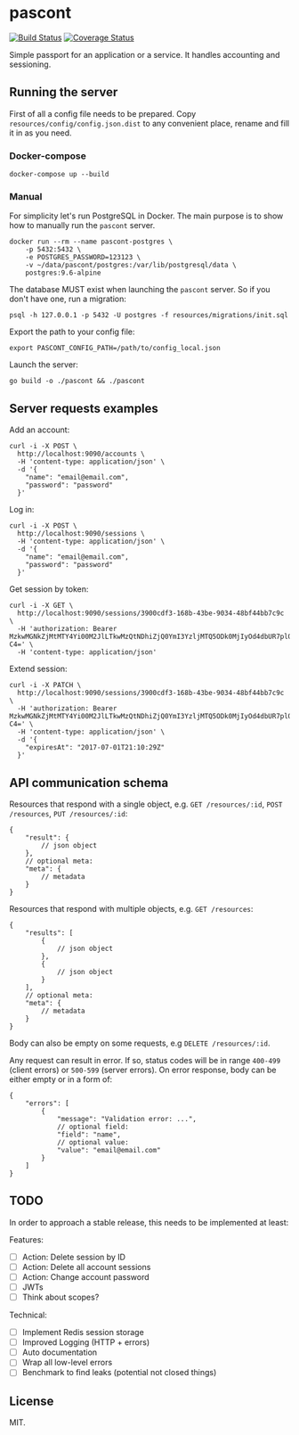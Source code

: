 # pascont

[![Build Status](https://travis-ci.org/hypnoglow/pascont.svg?branch=master)](https://travis-ci.org/hypnoglow/pascont)
[![Coverage Status](https://coveralls.io/repos/github/hypnoglow/pascont/badge.svg)](https://coveralls.io/github/hypnoglow/pascont)

Simple passport for an application or a service. It handles accounting and sessioning.

## Running the server

First of all a config file needs to be prepared.
Copy `resources/config/config.json.dist` to any convenient place, rename and fill it in as you need.

### Docker-compose

    docker-compose up --build

### Manual

For simplicity let's run PostgreSQL in Docker.
The main purpose is to show how to manually run the `pascont` server.

    docker run --rm --name pascont-postgres \
        -p 5432:5432 \
        -e POSTGRES_PASSWORD=123123 \
        -v ~/data/pascont/postgres:/var/lib/postgresql/data \
        postgres:9.6-alpine
        
The database MUST exist when launching the `pascont` server. So if you don't have one,
run a migration:

    psql -h 127.0.0.1 -p 5432 -U postgres -f resources/migrations/init.sql

Export the path to your config file:

    export PASCONT_CONFIG_PATH=/path/to/config_local.json
    
Launch the server:

    go build -o ./pascont && ./pascont

## Server requests examples

Add an account:

    curl -i -X POST \
      http://localhost:9090/accounts \
      -H 'content-type: application/json' \
      -d '{
    	"name": "email@email.com",
    	"password": "password"
      }'
    
Log in:

    curl -i -X POST \
      http://localhost:9090/sessions \
      -H 'content-type: application/json' \
      -d '{
    	"name": "email@email.com",
    	"password": "password"
      }'
    
Get session by token:

    curl -i -X GET \
      http://localhost:9090/sessions/3900cdf3-168b-43be-9034-48bf44bb7c9c \
      -H 'authorization: Bearer MzkwMGNkZjMtMTY4Yi00M2JlLTkwMzQtNDhiZjQ0YmI3YzljMTQ5ODk0MjIyOd4dbUR7plOWVIeYenr9OE_AW36838yOBCrZLsdGNf7apeXGtrube15eHbOv__eMQYFJeW_1YtjA1du6AScA-C4=' \
      -H 'content-type: application/json'
      
Extend session:

    curl -i -X PATCH \
      http://localhost:9090/sessions/3900cdf3-168b-43be-9034-48bf44bb7c9c \
      -H 'authorization: Bearer MzkwMGNkZjMtMTY4Yi00M2JlLTkwMzQtNDhiZjQ0YmI3YzljMTQ5ODk0MjIyOd4dbUR7plOWVIeYenr9OE_AW36838yOBCrZLsdGNf7apeXGtrube15eHbOv__eMQYFJeW_1YtjA1du6AScA-C4=' \
      -H 'content-type: application/json' \
      -d '{
    	"expiresAt": "2017-07-01T21:10:29Z"
      }'

## API communication schema

Resources that respond with a single object, e.g. 
`GET /resources/:id`, `POST /resources`, `PUT /resources/:id`:

    {
        "result": {
            // json object
        },
        // optional meta:
        "meta": {
            // metadata
        }
    }

Resources that respond with multiple objects, e.g. `GET /resources`:

    {
        "results": [
            {
                // json object
            },
            {
                // json object
            }
        ],
        // optional meta:
        "meta": {
            // metadata
        }
    }

Body can also be empty on some requests, e.g `DELETE /resources/:id`.

Any request can result in error. If so, status codes will be in range 
`400-499` (client errors) or `500-599` (server errors).
On error response, body can be either empty or in a form of:

    {
        "errors": [
            {
                "message": "Validation error: ...",
                // optional field:
                "field": "name",
                // optional value:
                "value": "email@email.com"
            }
        ]
    }

## TODO

In order to approach a stable release, this needs to be implemented at least: 

Features:
- [ ] Action: Delete session by ID
- [ ] Action: Delete all account sessions
- [ ] Action: Change account password
- [ ] JWTs
- [ ] Think about scopes?

Technical:
- [ ] Implement Redis session storage
- [ ] Improved Logging (HTTP + errors)
- [ ] Auto documentation
- [ ] Wrap all low-level errors
- [ ] Benchmark to find leaks (potential not closed things)

## License

MIT.